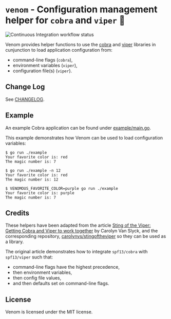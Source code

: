 # `venom` - Configuration management helper for `cobra` and `viper` 🐍
<img src="https://github.com/virtualtam/venom/actions/workflows/ci.yaml/badge.svg?branch=main" alt="Continuous Integration workflow status">

Venom provides helper functions to use the [cobra](https://github.com/spf13/cobra)
and [viper](https://github.com/spf13/viper) libraries in cunjunction to load
application configuration from:

- command-line flags (`cobra`),
- environment variables (`viper`),
- configuration file(s) (`viper`).

## Change Log

See [CHANGELOG](./CHANGELOG.md).

## Example
An example Cobra application can be found under [example/main.go](./example/main.go).

This example demonstrates how Venom can be used to load configuration variables:

```shell
$ go run ./example
Your favorite color is: red
The magic number is: 7

$ go run ./example -n 12
Your favorite color is: red
The magic number is: 12

$ VENOMOUS_FAVORITE_COLOR=purple go run ./example
Your favorite color is: purple
The magic number is: 7
```

## Credits
These helpers have been adapted from the article
[Sting of the Viper: Getting Cobra and Viper to work together](https://carolynvanslyck.com/blog/2020/08/sting-of-the-viper/)
by Carolyn Van Slyck,
and the corresponding repository, [carolynvs/stingoftheviper](https://github.com/carolynvs/stingoftheviper)
so they can be used as a library.

The original article demonstrates how to integrate `spf13/cobra` with `spf13/viper` such that:

- command-line flags have the highest precedence,
- then environment variables,
- then config file values,
- and then defaults set on command-line flags.

## License
Venom is licensed under the MIT license.
